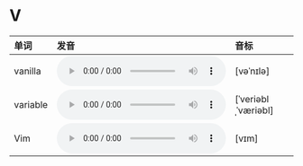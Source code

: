 
# V

| 单词  | 发音 | 音标 |
| :-- | :-- | :-- |
| vanilla | <audio :src="$withBase('/audio/vanilla.mp3')" controls="controls" controlslist="nodownload"></audio> | [vəˈnɪlə] |
| variable | <audio :src="$withBase('/audio/variable.mp3')" controls="controls" controlslist="nodownload"></audio> | [ˈveriəblˌˈværiəbl] |
| Vim | <audio :src="$withBase('/audio/Vim.mp3')" controls="controls" controlslist="nodownload"></audio> | [vɪm] |
